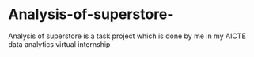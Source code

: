 # Analysis-of-superstore-
Analysis of superstore is a task project which  is done by me in my AICTE data analytics virtual internship
